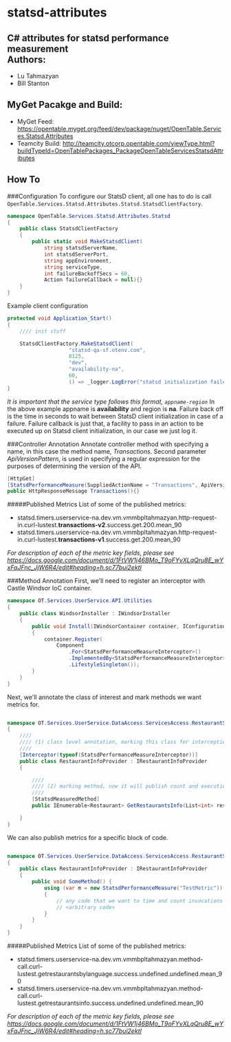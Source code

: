 # statsd-attributes<br />
C# attributes for statsd performance measurement<br />
Authors:
--------
* Lu Tahmazyan<br />
* Bill Stanton<br />

MyGet Pacakge and Build:
------------------------
* MyGet Feed: https://opentable.myget.org/feed/dev/package/nuget/OpenTable.Services.Statsd.Attributes<br />
* Teamcity Build: http://teamcity.otcorp.opentable.com/viewType.html?buildTypeId=OpenTablePackages_PackageOpenTableServicesStatsdAttributes<br />

How To
-----
###Configuration
To configure our StatsD client, all one has to do is call `OpenTable.Services.Statsd.Attributes.Statsd.StatsdClientFactory`.

```C#
namespace OpenTable.Services.Statsd.Attributes.Statsd
{
	public class StatsdClientFactory
	{
		public static void MakeStatsdClient(
			string statsdServerName, 
			int statsdServerPort, 
			string appEnvironment, 
			string serviceType,
			int failureBackoffSecs = 60, 
			Action failureCallback = null){}
	}
}
```

Example client configuration 
```C# 
protected void Application_Start()
{
	//// init stuff

	StatsdClientFactory.MakeStatsdClient(
					"statsd-qa-sf.otenv.com",
					8125,
					"dev",
					"availability-na",
					60,
					() => _logger.LogError("statsd initialization failed"));
}
```
*It is important that the service type follows this format, `appname-region`*  In the above example appname is **availability** and region is **na**.  Failure back off is the time in seconds to wait between StatsD client initialization in case of a failure.  Failure callback is just that, a facility to pass in an action to be executed up on Statsd client initialization, in our case we just log it.


###Controller Annotation
Annotate controller method with specifying a name, in this case the method name, *Transactions*.  Second parameter *ApiVersionPattern*, is used in specifying a regular expression for the purposes of determining the version of the API.
```C#
[HttpGet]
[StatsdPerformanceMeasure(SuppliedActionName = "Transactions", ApiVersionPattern = @"user/(\w+)/", DefaultApiVersion = "v1")]
public HttpResponseMessage Transactions(){}
```

#####Published Metrics
List of some of the published metrics:
-  statsd.timers.userservice-na.dev.vm.vmmbpltahmazyan.http-request-in.curl-lustest.**transactions-v2**.success.get.200.mean_90
-  statsd.timers.userservice-na.dev.vm.vmmbpltahmazyan.http-request-in.curl-lustest.**transactions-v1**.success.get.200.mean_90


*For description of each of the metric key fields, please see https://docs.google.com/document/d/1FtVW1j46BMo_T9oFYvXLqQru8E_wYxFaJFnc_JjW6R4/edit#heading=h.sc77bui2ektl*

###Method Annotation
First, we'll need to register an interceptor with Castle Windsor IoC container. 

```C#
namespace OT.Services.UserService.API.Utilities
{
	public class WindsorInstaller : IWindsorInstaller
	{
		public void Install(IWindsorContainer container, IConfigurationStore store)
		{
			container.Register(
				Component
					.For<StatsdPerformanceMeasureInterceptor>()
					.ImplementedBy<StatsdPerformanceMeasureInterceptor>()
					.LifestyleSingleton());
		}
	}
}
```

Next, we'll annotate the class of interest and mark methods we want metrics for.
```C#

namespace OT.Services.UserService.DataAccess.ServicesAccess.RestaurantService
{
	//// 
	//// (1) class level annotation, marking this class for interception 
	//// 
	[Interceptor(typeof(StatsdPerformanceMeasureInterceptor))]
	public class RestaurantInfoProvider : IRestaurantInfoProvider
	{

		////
		//// (2) marking method, now it will publish count and execution duration.
		////
		[StatsdMeasuredMethod]
		public IEnumerable<Restaurant> GetRestaurantsInfo(List<int> restaurantIds, string language = null) {}

	}
}
```

We can also publish metrics for a specific block of code.
```C#

namespace OT.Services.UserService.DataAccess.ServicesAccess.RestaurantService
{
	public class RestaurantInfoProvider : IRestaurantInfoProvider
	{
		public void SomeMethod() {
			using (var m = new StatsdPerformanceMeasure("TestMetric"))
			{
				// any code that we want to time and count invocations for
				// <arbitrary code>
			}
		}
	}
}
```

#####Published Metrics
List of some of the published metrics:
-  statsd.timers.userservice-na.dev.vm.vmmbpltahmazyan.method-call.curl-lustest.getrestaurantsbylanguage.success.undefined.undefined.mean_90
-  statsd.timers.userservice-na.dev.vm.vmmbpltahmazyan.method-call.curl-lustest.getrestaurantsinfo.success.undefined.undefined.mean_90

*For description of each of the metric key fields, please see https://docs.google.com/document/d/1FtVW1j46BMo_T9oFYvXLqQru8E_wYxFaJFnc_JjW6R4/edit#heading=h.sc77bui2ektl*

